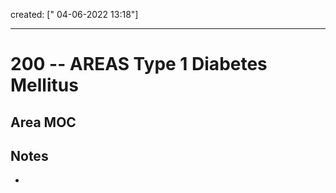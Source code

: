 
created: [" 04-06-2022 13:18"]

---

# 200 -- AREAS Type 1 Diabetes Mellitus

## Area MOC


## Notes
- 